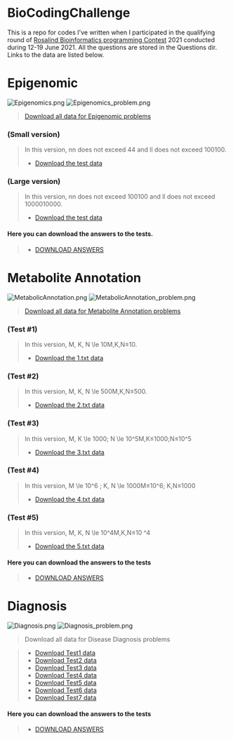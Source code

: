 # BioCodingChallenge
This is a repo for codes I've written when I participated in the qualifying round of [Rosalind Bioinformatics programming Contest](https://bioinf.me/en/contest) 2021 conducted during 12-19 June 2021. All the questions are stored in the Questions dir. Links to the data are listed below.

# Epigenomic

![Epigenomics.png](https://github.com/amaljova/BioCodingChallenge/tree/master/Questions/Epigenomics.png?raw=true)
![Epigenomics_problem.png](https://github.com/amaljova/BioCodingChallenge/tree/master/Questions/Epigenomics_problem.png?raw=true)

> [Download all data for Epigenomic problems](https://stepik.org/media/attachments/lesson/541851/all.zip)

### (Small version)
> In this version, nn does not exceed 44 and ll does not exceed 100100.
> * [Download the test data](https://stepik.org/media/attachments/lesson/541851/1.zip)

### (Large version)
> In this version, nn does not exceed 100100 and ll does not exceed 1000010000.
> * [Download the test data](https://stepik.org/media/attachments/lesson/541851/2.zip)

#### Here you can download the answers to the tests.
> * [DOWNLOAD ANSWERS](https://stepik.org/media/attachments/lesson/541851/answers.zip)

# Metabolite Annotation

![MetabolicAnnotation.png](https://github.com/amaljova/BioCodingChallenge/tree/master/Questions/MetabolicAnnotation.png?raw=true)
![MetabolicAnnotation_problem.png](https://github.com/amaljova/BioCodingChallenge/tree/master/Questions/MetabolicAnnotation_problem.png?raw=true)

> [Download all data for Metabolite Annotation problems](https://stepik.org/media/attachments/lesson/541850/all.zip)

### (Test #1)
> In this version, M, K, N \le 10M,K,N≤10.
> * [Download the 1.txt data](https://stepik.org/media/attachments/lesson/541850/1.txt)

### (Test #2)
> In this version, M, K, N \le 500M,K,N≤500.
> * [Download the 2.txt data](https://stepik.org/media/attachments/lesson/541850/2.txt)

### (Test #3)
> In this version, M, K \le 1000; N \le 10^5M,K≤1000;N≤10^5
> * [Download the 3.txt data](https://stepik.org/media/attachments/lesson/541850/3.zip)

### (Test #4)
> In this version, M \le 10^6 ; K, N \le 1000M≤10^6; K,N≤1000
> * [Download the 4.txt data](https://stepik.org/media/attachments/lesson/541850/4.zip)

### (Test #5)
> In this version, M, K, N \le 10^4M,K,N≤10 ^4
> * [Download the 5.txt data](https://stepik.org/media/attachments/lesson/541850/5.zip)

#### Here you can download the answers to the tests
> * [DOWNLOAD ANSWERS](https://stepik.org/media/attachments/lesson/541850/answers.zip)


# Diagnosis

![Diagnosis.png](https://github.com/amaljova/BioCodingChallenge/tree/master/Questions/Diagnosis.png?raw=true)
![Diagnosis_problem.png](https://github.com/amaljova/BioCodingChallenge/tree/master/Questions/Diagnosis_problem.png?raw=true)

> Download all data for Disease Diagnosis problems

> * [Download Test1 data](https://stepik.org/media/attachments/lesson/541855/test1.zip)
> * [Download Test2 data](https://stepik.org/media/attachments/lesson/541855/test2.zip)
> * [Download Test3 data](https://stepik.org/media/attachments/lesson/541855/test3.zip)
> * [Download Test4 data](https://stepik.org/media/attachments/lesson/541855/test4.zip)
> * [Download Test5 data](https://stepik.org/media/attachments/lesson/541855/test5.zip)
> * [Download Test6 data](https://stepik.org/media/attachments/lesson/541855/test6.zip)
> * [Download Test7 data](https://stepik.org/media/attachments/lesson/541855/test7.zip)

#### Here you can download the answers to the tests
> * [DOWNLOAD ANSWERS](https://stepik.org/media/attachments/lesson/541855/answers.zip)
